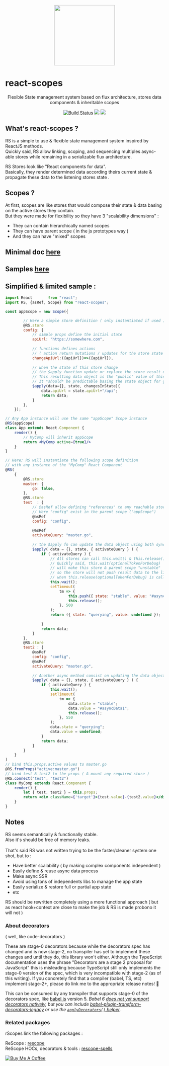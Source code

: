 
<p align="center"><img  width="192" src ="https://github.com/rScopes/rescope/raw/master/doc/assets/logo.svg?sanitize=true" /></p>

<p align="center" style="font-size:25px"><b>

# react-scopes

</b></p>
<p align="center">Flexible State management system based on flux architecture, stores data components & inheritable scopes
</p>

<p align="center"><a href="https://travis-ci.org/n8tz/rescope">
<img src="https://travis-ci.org/rscopes/rescope.svg?branch=master" alt="Build Status" /></a>
<a href="https://www.npmjs.com/package/react-scopes">
<img src="https://img.shields.io/npm/v/react-scopes.svg" /></a>
<img src="https://img.shields.io/badge/contributions-welcome-brightgreen.svg?style=flat" />

</p>

## What's react-scopes ?

RS is a simple to use & flexible state management system inspired by ReactJS methods.<br/>
Quickly said, RS allow linking, scoping, and sequencing multiples async-able stores while remaining in a serializable flux architecture.

RS Stores look like "React components for data".<br>
Basically, they render determined data according theirs current state & propagate these data to the listening stores state .<br>

## Scopes ?

At first, scopes are like stores that would compose their state & data basing on the active stores they contain.<br/>
But they were made for flexibility so they have 3 "scalability dimensions" :

- They can contain hierarchically named scopes
- They can have parent scope ( in the js prototypes way )
- And they can have "mixed" scopes

## Minimal doc [here](DOC.MD)

## Samples [here](https://github.com/rscopes/react-scopes-samples)

## Simplified & limited sample :

```jsx harmony
import React       from "react";
import RS, {asRef, Scope} from "react-scopes";

const appScope = new Scope({

        // Here a simple store definition ( only instantiated if used )
        @RS.store
        config: {
        	// simple props define the initial state
            apiUrl: "https://somewhere.com",
            
            // functions defines actions
            // ( action return mutations / updates for the store state )
            changeApiUrl:({apiUrl})=>({apiUrl}),
            
            // when the state of this store change 
            // the $apply function update or replace the store result data
            // This resulting data object is the "public" value of this store
            // It *should* be predictable basing the state object for good async SSR  
            $apply(data={}, state, changesInState){
            	data.apiUrl = state.apiUrl+"/api";
            	return data;
            }
        },
    });

// Any App instance will use the same "appScope" Scope instance 
@RS(appScope)
class App extends React.Component {
    render() {
    	// MyComp will inherit appScope
        return <MyComp active={true}/>
    }
}

// Here; RS will instantiate the following scope definition 
// with any instance of the "MyComp" React Component 
@RS(
    {
        @RS.store
        master: {
            go: false,
        },
        @RS.store
        test  : {
        	// @asRef allow defining "references" to any reachable store in the scope
        	// Here "config" exist in the parent scope ("appScope") 
            @asRef
            config: "config",
            
            @asRef
            activateQuery: "master.go",
            
            // the $apply fn can update the data object using both sync and async methods
            $apply( data = {}, state, { activateQuery } ) {
                if ( activateQuery ) {
                	// All stores can call this.wait() & this.release()
                	// Quickly said, this.wait(optionalTokenForDebug) 
                	// will make this store & parent scope "unstable"
                	// so the store will not push result data to the listening stores
                	// when this.release(optionalTokenForDebug) is called the result data of the store is propagated
                    this.wait();
                    setTimeout(
                        tm => {
                            this.push({ state: "stable", value: "#asyncData2" });
                            this.release();
                        }, 500
                    );
                    return ({ state: "querying", value: undefined });
                   
                }
                return data;
            }
        },
        @RS.store
        test2 : {
            @asRef
            config: "config",
            @asRef
            activateQuery: "master.go",
            
            // Another async method consist on updating the data object dynamically
            $apply( data = {}, state, { activateQuery } ) {
                if ( activateQuery ) {
                    this.wait(); 
                    setTimeout(
                        tm => {
                            data.state = "stable";
                            data.value = "#asyncData1";
                            this.release();
                        }, 550
                    );
                    data.state = "querying";
                    data.value = undefined;
                }
                return data;
            }
        }
    }
)
// bind this.props.active values to master.go
@RS.fromProps("active:master.go")
// bind test & test2 to the props ( & mount any required store ) 
@RS.connect("test", "test2")
class MyComp extends React.Component {
    render() {
        let { test, test2 } = this.props;
        return <div className={'target'}>{test.value}-{test2.value}</div>
    }
}


```

## Notes

RS seems semantically & functionally stable. <br/>
Also it's should be free of memory leaks.<br/>
<br/>
That's said RS was not written trying to be the faster/cleaner system one shot, but to :
- Have better scalability ( by making complex components independent )
- Easily define & reuse async data process 
- Make async SSR
- Avoid using tons of independents libs to manage the app state
- Easily serialize & restore full or partial app state
- etc

RS should be rewritten completely using a more functional approach ( but as react hook+context are close to make the job & RS is made probono it will not )

### About decorators

( well, like code-decorators )

These are stage-0 decorators because while the decorators spec has changed and is now stage-2, no transpiler has yet to implement these changes and until they do, this library won't either. Although the TypeScript documentation uses the phrase "Decorators are a stage 2 proposal for JavaScript" this is misleading because TypeScript still only implements the stage-0 version of the spec, which is very incompatible with stage-2 (as of this writing). If you concretely find that a compiler (babel, TS, etc) implement stage-2+, please do link me to the appropriate release notes! 🎈


This can be consumed by any transpiler that supports stage-0 of the decorators spec, like [babel.js](https://babeljs.io/) version 5. *Babel 6 [does not yet support decorators natively](https://phabricator.babeljs.io/T2645), but you can include [babel-plugin-transform-decorators-legacy](https://github.com/loganfsmyth/babel-plugin-transform-decorators-legacy) or use the [`applyDecorators()` helper](#applydecorators-helper).*

### Related packages

rScopes link the following packages :<br>

ReScope : [rescope](https://github.com/rscopes/rescope)<br>
ReScope HOCs, decorators & tools : [rescope-spells](https://github.com/rscopes/rescope-spells)<br>


<a href="https://www.buymeacoffee.com/6RMg8OQ" target="_blank"><img src="https://bmc-cdn.nyc3.digitaloceanspaces.com/BMC-button-images/custom_images/orange_img.png" alt="Buy Me A Coffee" style="height: auto !important;width: auto !important;" ></a>